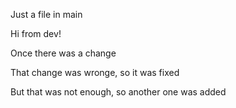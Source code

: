 Just a file in main

Hi from dev!

Once there was a change

That change was wronge, so it was fixed

But that was not enough, so another one was added

